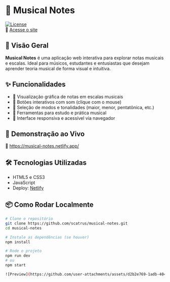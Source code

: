 # 🎵 Musical Notes

[![License](https://img.shields.io/badge/license-MIT-blue.svg)](LICENSE)  
🔗 [Acesse o site](https://musical-notes.netlify.app/)

## 📖 Visão Geral

**Musical Notes** é uma aplicação web interativa para explorar notas musicais e escalas. Ideal para músicos, estudantes e entusiastas que desejam aprender teoria musical de forma visual e intuitiva.

## ✨ Funcionalidades

- 🎼 Visualização gráfica de notas em escalas musicais
- 🎹 Botões interativos com som (clique com o mouse)
- 🔁 Seleção de modos e tonalidades (maior, menor, pentatônica, etc.)
- 🧠 Ferramentas para estudo e prática musical
- 📱 Interface responsiva e acessível via navegador

## 🚀 Demonstração ao Vivo

🔗 https://musical-notes.netlify.app/

## 🛠 Tecnologias Utilizadas

- HTML5 e CSS3
- JavaScript
- Deploy: [Netlify](https://www.netlify.com/)

## 📦 Como Rodar Localmente

```bash
# Clone o repositório
git clone https://github.com/scatrus/musical-notes.git
cd musical-notes

# Instale as dependências (se houver)
npm install

# Rode o projeto
npm run dev
# ou
npm start

![Preview](https://github.com/user-attachments/assets/d2b2e769-1adb-4041-abee-fe27835abf4a)

